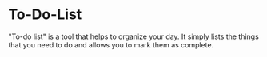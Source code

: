 # To-Do-List
"To-do list" is a tool that helps to organize your day. It simply lists the things that you need to do and allows you to mark them as complete.
